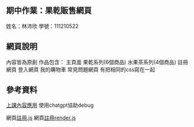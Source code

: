 ## 期中作業：果乾販售網頁
姓名：林沛欣 學號：111210522
## 網頁說明
內容皆為原創
作品包含： 
主頁面
果乾系列(6個商品)
水果茶系列(4個商品)
註冊網頁
登入網頁
我的購物車
常見問題網頁
有把相同的css寫在一起
## 參考資料
[上課內容應用](https://github.com/ccc113a/html2denojs/tree/master/02-%E5%BE%8C%E7%AB%AF/07-session)
使用chatgpt協助debug

網頁[註冊.js](https://github.com/linpeic/ws/blob/master/%E6%9C%9F%E4%B8%AD/%E8%A8%BB%E5%86%8A.js)
網頁[註冊render.js](https://github.com/linpeic/ws/blob/master/%E6%9C%9F%E4%B8%AD/%E8%A8%BB%E5%86%8Arender.js)





